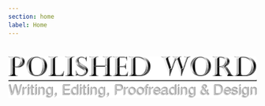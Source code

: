 ```yaml
---
section: home
label: Home
---
```

<h1><img src="images/Polished-Word-Logo-Silver-v2.png"></h1>

<div class="clear"></div>